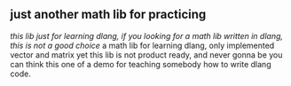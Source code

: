 ﻿## just another math lib for practicing
*this lib just for learning dlang, if you looking for a math lib written in dlang, this is not a good choice*
a math lib for learning dlang, only implemented vector and matrix yet
this lib is not product ready, and never gonna be
you can think this one of a demo for teaching somebody how to write dlang code.
